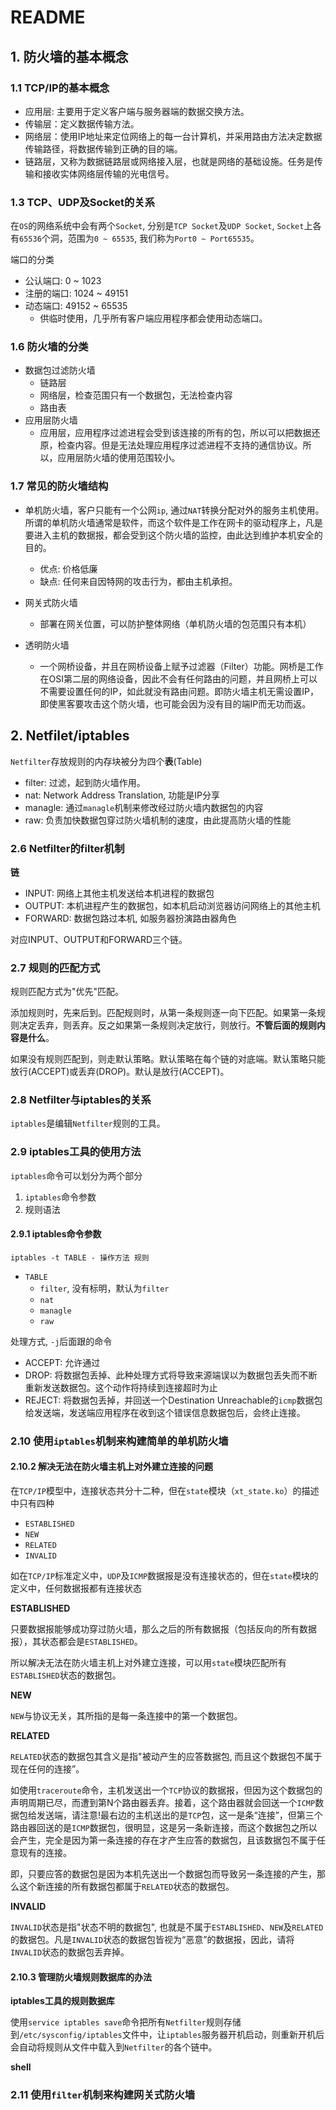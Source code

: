 # README

## 1. 防火墙的基本概念

### 1.1 TCP/IP的基本概念

* 应用层: 主要用于定义客户端与服务器端的数据交换方法。
* 传输层：定义数据传输方法。
* 网络层：使用IP地址来定位网络上的每一台计算机，并采用路由方法决定数据传输路径，将数据传输到正确的目的端。
* 链路层，又称为数据链路层或网络接入层，也就是网络的基础设施。任务是传输和接收实体网络层传输的光电信号。

### 1.3 TCP、UDP及Socket的关系

在`OS`的网络系统中会有两个`Socket`, 分别是`TCP Socket`及`UDP Socket`, `Socket`上各有`65536`个洞，范围为`0 ~ 65535`, 我们称为`Port0 ~ Port65535`。

端口的分类

* 公认端口: 0 ~ 1023
* 注册的端口: 1024 ~ 49151
* 动态端口: 49152 ~ 65535
	* 供临时使用，几乎所有客户端应用程序都会使用动态端口。

### 1.6 防火墙的分类

* 数据包过滤防火墙
	* 链路层
	* 网络层，检查范围只有一个数据包，无法检查内容
	* 路由表
* 应用层防火墙
	* 应用层，应用程序过滤进程会受到该连接的所有的包，所以可以把数据还原，检查内容。但是无法处理应用程序过滤进程不支持的通信协议。所以，应用层防火墙的使用范围较小。

### 1.7 常见的防火墙结构

* 单机防火墙，客户只能有一个公网`ip`, 通过`NAT`转换分配对外的服务主机使用。所谓的单机防火墙通常是软件，而这个软件是工作在网卡的驱动程序上，凡是要进入主机的数据报，都会受到这个防火墙的监控，由此达到维护本机安全的目的。
	* 优点: 价格低廉
	* 缺点: 任何来自因特网的攻击行为，都由主机承担。

* 网关式防火墙
	* 部署在网关位置，可以防护整体网络（单机防火墙的包范围只有本机）

* 透明防火墙
	* 一个网桥设备，并且在网桥设备上赋予过滤器（Filter）功能。网桥是工作在OSI第二层的网络设备，因此不会有任何路由的问题，并且网桥上可以不需要设置任何的IP，如此就没有路由问题。即防火墙主机无需设置IP，即使黑客要攻击这个防火墙，也可能会因为没有目的端IP而无功而返。

## 2. Netfilet/iptables

`Netfilter`存放规则的内存块被分为四个**表**(Table)

* filter: 过滤，起到防火墙作用。
* nat: Network Address Translation, 功能是IP分享
* managle: 通过`managle`机制来修改经过防火墙内数据包的内容
* raw: 负责加快数据包穿过防火墙机制的速度，由此提高防火墙的性能

### 2.6 Netfilter的filter机制

**链**

* INPUT: 网络上其他主机发送给本机进程的数据包
* OUTPUT: 本机进程产生的数据包，如本机启动浏览器访问网络上的其他主机
* FORWARD: 数据包路过本机, 如服务器扮演路由器角色

对应INPUT、OUTPUT和FORWARD三个链。

### 2.7 规则的匹配方式

规则匹配方式为"优先"匹配。

添加规则时，先来后到。匹配规则时，从第一条规则逐一向下匹配。如果第一条规则决定丢弃，则丢弃。反之如果第一条规则决定放行，则放行。**不管后面的规则内容是什么**。

如果没有规则匹配到，则走默认策略。默认策略在每个链的对底端。默认策略只能放行(ACCEPT)或丢弃(DROP)。默认是放行(ACCEPT)。

### 2.8 Netfilter与iptables的关系

`iptables`是编辑`Netfilter`规则的工具。

### 2.9 iptables工具的使用方法

`iptables`命令可以划分为两个部分

1. `iptables`命令参数
2. 规则语法

#### 2.9.1 iptables命令参数

`iptables -t TABLE - 操作方法 规则`

* `TABLE`
	* `filter`, 没有标明，默认为`filter`
	* `nat`
	* `managle`
	* `raw`

处理方式, `-j`后面跟的命令

* ACCEPT: 允许通过
* DROP: 将数据包丢掉、此种处理方式将导致来源端误以为数据包丢失而不断重新发送数据包。这个动作将持续到连接超时为止
* REJECT: 将数据包丢掉，并回送一个Destination Unreachable的`icmp`数据包给发送端，发送端应用程序在收到这个错误信息数据包后，会终止连接。

### 2.10 使用`iptables`机制来构建简单的单机防火墙

#### 2.10.2 解决无法在防火墙主机上对外建立连接的问题

在`TCP/IP`模型中，连接状态共分十二种，但在`state`模块（`xt_state.ko`）的描述中只有四种

* `ESTABLISHED`
* `NEW`
* `RELATED`
* `INVALID`

如在`TCP/IP`标准定义中，`UDP`及`ICMP`数据报是没有连接状态的，但在`state`模块的定义中，任何数据报都有连接状态

**ESTABLISHED**

只要数据报能够成功穿过防火墙，那么之后的所有数据报（包括反向的所有数据报），其状态都会是`ESTABLISHED`。

所以解决无法在防火墙主机上对外建立连接，可以用`state`模块匹配所有`ESTABLISHED`状态的数据包。

**NEW**

`NEW`与协议无关，其所指的是每一条连接中的第一个数据包。

**RELATED**

`RELATED`状态的数据包其含义是指"被动产生的应答数据包, 而且这个数据包不属于现在任何的连接”。

如使用`traceroute`命令，主机发送出一个`TCP`协议的数据报，但因为这个数据包的声明周期已尽，而遭到第N个路由器丢弃。接着，这个路由器就会回送一个`ICMP`数据包给发送端，请注意!最右边的主机送出的是`TCP`包，这一是条“连接”，但第三个路由器回送的是`ICMP`数据包，很明显，这是另一条新连接，而这个数据包之所以会产生，完全是因为第一条连接的存在才产生应答的数据包，且该数据包不属于任意现有的连接。

即，只要应答的数据包是因为本机先送出一个数据包而导致另一条连接的产生，那么这个新连接的所有数据包都属于`RELATED`状态的数据包。

**INVALID**

`INVALID`状态是指"状态不明的数据包", 也就是不属于`ESTABLISHED`、`NEW`及`RELATED`的数据包。凡是`INVALID`状态的数据包皆视为“恶意”的数据报，因此，请将`INVALID`状态的数据包丢弃掉。

#### 2.10.3 管理防火墙规则数据库的办法

**iptables工具的规则数据库**

使用`service iptables save`命令把所有`Netfilter`规则存储到`/etc/sysconfig/iptables`文件中，让`iptables`服务器开机启动，则重新开机后会自动将规则从文件中载入到`Netfilter`的各个链中。

**shell**

### 2.11 使用`filter`机制来构建网关式防火墙

